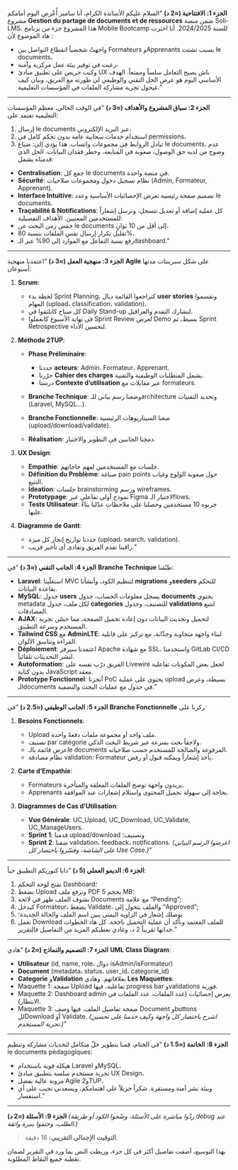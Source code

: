 **الجزء 1: الافتتاحية (≈2 د)**
“السلام عليكم الأساتذة الكرام، أنا سامير أُعْرض اليوم أمامكم مشروع **Gestion du partage de documents et de ressources** ضمن منصة Soli-LMS. هذا المشروع جزء من برنامج Mobile Bootcamp للسنة 2024/2025.
أنا اخترت هاد الموضوع لأن :

* واجهتُ شخصياً انقطاع التواصل بين Formateurs وApprenants بسبب تشتت le documents،
* رغبت في توفير بيئة عمل مركزية وآمنة،
* وكنت حريص على تطبيق مبادئ UX باش يصبح التعامل سلساً وممتعاً.
  الهدف الأساسي اليوم هو عرض الحل التقني والوظيفي لي طورته مع الفريق، وبيان كيف غيحول تجربة مشاركة الملفات في المؤسسات التعليمية.”

---

**الجزء 2: سياق المشروع والأهداف (≈3 د)**
“في الوقت الحالي، معظم المؤسسات التعليمية تعتمد على:

1. إرسال le documents عبر البريد الإلكتروني،
2. استخدام خدمات سحابية عامة بدون تحكم كامل في permissions،
3. تبادل الروابط في مجموعات واتساب.
   هذا يؤدي إلى: ضياع le documents، عدم وضوح من لديه حق الوصول، صعوبة في المتابعة، وخطر فقدان البيانات.
   الحل الذي قدمناه يشمل:

* **Centralisation**: جمع كل le documents في منصة واحدة.
* **Sécurité**: نظام تسجيل دخول ومجموعات صلاحيات (Admin, Formateur, Apprenant).
* **Interface Intuitive**: تصميم صفحة رئيسية تعرض الإحصائيات الأساسية وعدد le documents.
* **Traçabilité & Notifications**: كل عملية إضافة أو تعديل تتسجل، وترسل إشعاراً للمستخدمين المعنيين.
  الأهداف التفصيلية:
* خفض زمن البحث عن le documents إلى أقل من 10 ثوانٍ،
* تقليل تكرار إرسال نفس الملفات بنسبة 80%،
* رفع نسبة التفاعل مع الموارد إلى 90% عبر الـdashboard.”

---

**الجزء 3: منهجية العمل (≈3 د)**
“اعتمدنا منهجية **Agile** على شكل سبرينتات مدتها أسبوعان:

1. **Scrum**:

   * لحظة بدء Sprint Planning، كنراجعوا القائمة ديال **user stories** ونقسموا المهام (upload، classification، validation).
   * كل صباح كانلتقوا في Daily Stand-up لنشارك التقدم والعراقيل.
   * في نهاية الأسبوع كانعملوا Sprint Review لعرض Demo بسيط، ثم Sprint Retrospective لتحسين الأداء.
2. **Méthode 2TUP**:

   * **Phase Préliminaire**:

     * حددنا **acteurs**: Admin، Formateur، Apprenant.
     * حرّرنا **Cahier des charges** يشمل المتطلبات الوظيفية والتقنية.
     * درسنا **Contexte d’utilisation** عبر مقابلات مع formateurs.
   * **Branche Technique**: وضعنا رسم بياني للـarchitecture وتحديد التقنيات (Laravel, MySQL…).
   * **Branche Fonctionnelle**: صغنا السيناريوهات الرئيسية (upload/download/validate).
   * **Réalisation**: دمجنا الجانبين في التطوير والاختبار.
3. **UX Design**:

   * **Empathie**: جلسات مع المستخدمين لفهم حاجاتهم.
   * **Définition du Problème**: صياغة pain points حول صعوبة الولوج وغياب التتبع.
   * **Ideation**: جلسات brainstorming ورسم wireframes.
   * **Prototypage**: نموذج أولي تفاعلي عبر Figma لاختبار الـflows.
   * **Tests Utilisateur**: جربوه 10 مستخدمين وحصلنا على ملاحظات عدّلنا بناءً عليها.
4. **Diagramme de Gantt**:

   * حددنا تواريخ إنجاز كل ميزة (upload، search، validation).
   * راقبنا تقدم الفريق وتفادى أي تأخير قريب.”

---

**الجزء 4: الجانب التقني (≈3 د)**
“في **Branche Technique** طبّقنا:

* **Laravel**: استغلّينا MVC لتنظيم الكود، وأنشأنا **migrations** و**seeders** للتحكم بقاعدة البيانات.
* **MySQL**: جدول **users** يسجل معلومات الحساب، جدول **documents** يحتوي metadata لكل ملف، جدول **categories** للتصنيف، وجدول **validations** لتتبع المصادقات.
* **AJAX**: لتحميل وتحديث البيانات دون إعادة تحميل الصفحة، مما حسّن تجربة المستخدم وسرعة التطبيق.
* **Tailwind CSS** مع **AdminLTE**: لبناء واجهة متجاوبة وجذّابة، مع تركيز على قابلية القراءة وتناسق الألوان.
* **Déploiement**: اعتمدنا سيرفر Apache مع شهادة SSL، واستخدمنا GitLab CI/CD لنشر التحديثات تلقائياً.
* **Autoformation**: الفريق درّب نفسه على Livewire لجعل بعض المكونات تفاعلية بدون كتابة JavaScript معقد.
* **Prototype Fonctionnel**: أنجزنا PoC يحتوي على عملية upload بسيطة، وعرض الـdocuments في جدول مع عمليات البحث والتصفية.”

---

**الجزء 5: الجانب الوظيفي (≈2.5 د)**
“في **Branche Fonctionnelle** ركزنا على:

1. **Besoins Fonctionnels**:

   * Upload ملف واحد أو مجموعة ملفات دفعةً واحدة.
   * تصنيف par catégorie ولاحقاً بحث بسرعة عبر شريط البحث الذكي.
   * عرض قائمة بالـle documents المرفوعة والصالحة للمستخدم حسب صلاحياته.
   * نظام مصادقة validation: Formateur يأخذ إشعاراً ويمكنه قبول أو رفض.
2. **Carte d’Empathie**:

   * Formateurs يريدون واجهة توضح الملفات المعلقة والمتأخرة.
   * Apprenants بحاجة إلى سهولة تحميل المحتوى واستلام إشعارات عند الموافقة.
3. **Diagrammes de Cas d’Utilisation**:

   * **Vue Générale**: UC\_Upload, UC\_Download, UC\_Validate, UC\_ManageUsers.
   * **Sprint 1**: قدمنا upload/download وتصنيف؛
   * **Sprint 2**: ضفنا validation، feedback، notifications.
     *(اعرضوا الرسم البياني على الشاشة، وفسّروا باختصار كل Use Case.)*”

---

**الجزء 6: الديمو العملي (5 د)**
“دابا كنوريكم التطبيق حياً:

1. نفتح لوحة التحكم Dashboard؛
2. نضغط Upload ونرفع ملف PDF بحجم 5 MB؛
3. نشوف الملف ظهر في لائحة Documents مع علامة “Pending”;
4. كيدخل Formateur، يضغط Validate، والملف يتحول إلى “Approved”;
5. يوصلك إشعار في الزاوية اليمنى يبين اسم الملف والحالة الجديدة؛
6. نعمل Download للملف المعتمد ونأكد أن عملية التحميل ناجحة.
   كل هاد الخطوات خداتها تقريباً 2 د، وغادي نعطيكم المزيد من التفاصيل فالتقرير.”

---

**الجزء 7: التصميم والنماذج (≈2 د)**
“هادي **UML Class Diagram**:

* **Utilisateur** (id, name, role، دوال isAdmin/isFormateur)
* **Document** (metadata، status، user\_id، categorie\_id)
* **Categorie** و**Validation** بعلاقاتهم.
  وهادي **Les Maquettes**:
* Maquette 1: صفحة Upload تفاعلية، فيها progress bar وvalidations فورية.
* Maquette 2: Dashboard admin يعرض إحصائيات (عدد الملفات، عدد الملفات في الانتظار).
* Maquette 3: صفحة تفاصيل الملف، فيها وصف Document وbuttons للDownload أو Validate.
  *(اشرح باختصار كل واجهة وكيف خدمنا على تحسين تجربة المستخدم.)*”

---

**الجزء 8: الخاتمة (≈1.5 د)**
“في الختام، قمنا بتطوير حلّ متكامل لتحديات مشاركة وتنظيم le documents pédagogiques:

* هيكلة قوية باستخدام Laravel وMySQL،
* تجربة مستخدم سلسة بتطبيق مبادئ UX Design،
* مرونة عالية بفضل Agile و2TUP،
* وبيئة نشر آمنة ومستقرة.
  شكراً جزيلاً على اهتمامكم، ويسعدني نجيب على أي استفسار.”

---

**الجزء 9: الأسئلة (≈2 د)**
*(ردّوا مباشرة على الأسئلة، وضّحوا الكود أو طريقة debug عند الطلب، وختموا بنبرة واثقة.)*

> **التوقيت الإجمالي التقريبي:** 16 دقيقة.

بهذا التوسيع، أضفت تفاصيل أكثر في كل جزء، وربطت النص بما ورد في التقرير لضمان تغطية جميع النقاط المطلوبة.
